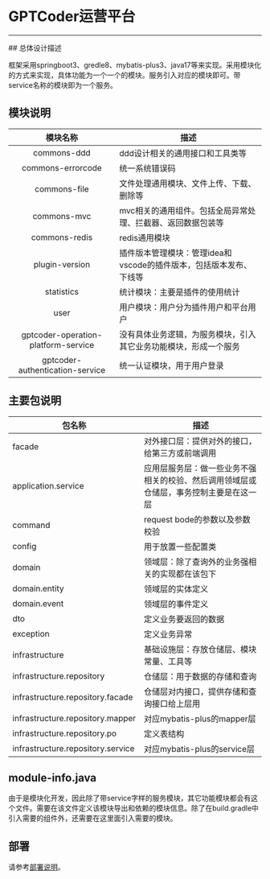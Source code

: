 # GPTCoder运营平台
<hr>
## 总体设计描述

框架采用springboot3、gredle8、mybatis-plus3、java17等来实现。采用模块化的方式来实现，具体功能为一个一个的模块。服务引入对应的模块即可。带service名称的模块即为一个服务。

## 模块说明

|                   模块名称                   | 描述                                     |
|:----------------------------------------:|----------------------------------------|
|               commons-ddd                | ddd设计相关的通用接口和工具类等                      |
|            commons-errorcode             | 统一系统错误码                                |
|               commons-file               | 文件处理通用模块、文件上传、下载、删除等                   |
|               commons-mvc                | mvc相关的通用组件。包括全局异常处理、拦截器、返回数据包装等        |
|              commons-redis               | redis通用模块                              |
|              plugin-version              | 插件版本管理模块：管理idea和vscode的插件版本，包括版本发布、下线等 |
|                statistics                | 统计模块：主要是插件的使用统计                        |
|                   user                   | 用户模块：用户分为插件用户和平台用户                     |
|   gptcoder-operation-platform-service    | 没有具体业务逻辑，为服务模块，引入其它业务功能模块，形成一个服务       |
|     gptcoder-authentication-service      | 统一认证模块，用于用户登录                          |

## 主要包说明

| 包名称                            | 描述                                                         |
| --------------------------------- | ------------------------------------------------------------ |
| facade                            | 对外接口层：提供对外的接口，给第三方或前端调用               |
| application.service               | 应用层服务层：做一些业务不强相关的校验、然后调用领域层或仓储层，事务控制主要是在这一层 |
| command                           | request bode的参数以及参数校验                               |
| config                            | 用于放置一些配置类                                           |
| domain                            | 领域层：除了查询外的业务强相关的实现都在该包下               |
| domain.entity                     | 领域层的实体定义                                             |
| domain.event                      | 领域层的事件定义                                             |
| dto                               | 定义业务要返回的数据                                         |
| exception                         | 定义业务异常                                                 |
| infrastructure                    | 基础设施层：存放仓储层、模块常量、工具等                     |
| infrastructure.repository         | 仓储层：用于数据的存储和查询                                 |
| infrastructure.repository.facade  | 仓储层对内接口，提供存储和查询接口给上层用                   |
| infrastructure.repository.mapper  | 对应mybatis-plus的mapper层                                   |
| infrastructure.repository.po      | 定义表结构                                                   |
| infrastructure.repository.service | 对应mybatis-plus的service层                                  |

## module-info.java

由于是模块化开发，因此除了带service字样的服务模块，其它功能模块都会有这个文件。需要在该文件定义该模块导出和依赖的模块信息。除了在build.gradle中引入需要的组件外，还需要在这里面引入需要的模块。

## 部署

请参考[部署说明](docker-compose/部署说明.md)。